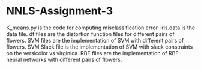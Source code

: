 # NNLS-Assignment-3

K_means.py is the code for computing misclassification error. 
iris.data is the data file. 
df files are the distortion function files for different pairs of flowers. 
SVM files are the implementation of SVM with different pairs of flowers. 
SVM Slack file is the implementation of SVM with slack constraints on the versicolor vs virginica. 
RBF files are the implementation of RBF neural networks with different pairs of flowers. 
